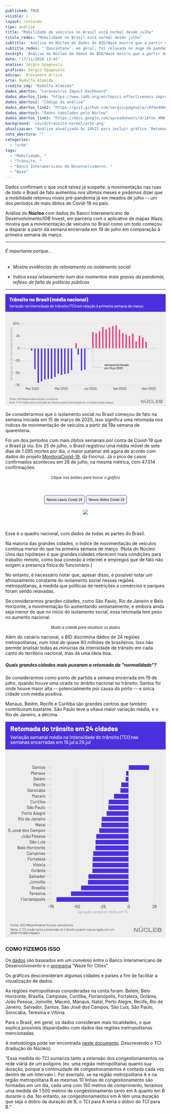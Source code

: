 ```yaml
---
published: TRUE
visible: 1
layout: conteudo
tipo: análise
title: "Mobilidade de veículos no Brasil está normal desde julho"
titulo_redes: "Mobilidade no Brasil está normal desde julho"
subtitle: 'Análise do Núcleo do dados do BID/Waze mostra que a partir de julho movimentação de veículos voltou a ser maior do que no começo de março.'
subtitle_redes: "'Quarentena', em geral, foi relaxada no auge da pandemia, segundo dados do Waze"
excerpt: 'Análise do Núcleo do dados do BID/Waze mostra que a partir de julho movimentação de veículos voltou a ser maior do que no começo de março.'
date: "17/11/2020 13:45"
analise: Sérgio Spagnuolo
graficos: Sérgio Spagnuolo
edicao:  Alexandre Orrico
arte: Rodolfo Almeida
credito_img: "Rodolfo Almeida"
dados_abertos: "Coronavirus Impact Dashboard"
dados_abertos_link: "https://www.iadb.org/en/topics-effectiveness-improving-lives/coronavirus-impact-dashboard"
dados_abertos2: "Código da análise"
dados_abertos_link2: "https://gist.github.com/sergiospagnuolo/c9fde498d827905f9ad91a5fef0bf4b3"
dados_abertos3: "Dados tabulados pelo Núcleo"
dados_abertos_link3: "https://docs.google.com/spreadsheets/d/1Afon_4MW1xg9ploShrszEHMkNc2OMz6_RMF-M2z_MYM/edit?usp=sharing"
background: 'covid/transito-normal/arte.png'
atualizacao: "Análise atualizada às 14h21 para incluir gráfico 'Retomada do trânsito em 24 cidades'"
nota_abertura: ""
categories:
  - "urbe"
tags:
  - "Mobilidade, "
  - "Trânsito, "
  - "Banco Interamericano de Desenvolvimento, "
  - "Waze"
---
```


Dados confirmam o que você talvez já suspeite: a movimentação nas ruas de todo o Brasil de fato aumentou nos últimos meses e podemos dizer que a mobilidade retomou níveis pré-pandemia já em meados de julho -- um dos períodos de mais óbitos de Covid-19 no país.

Análise do **Núcleo** com dados do Banco Interamericano de Desenvolvimento/IDB Invest, em parceria com o aplicativo de mapas Waze, mostra que a movimentação de veículos no Brasil como um todo começou a disparar a partir da semana encerrada em 19 de julho em comparação à primeira semana de março.

---

###### É importante porque...

- *Mostra evidências do relaxamento no isolamento social*

- *Indica essa relaxamento num dos momentos mais graves da pandemia, reflexo de falta de políticas públicas*

---

![gráfico sobre média geral brasileira](../img/covid/transito-normal/brasil.png)

Se considerarmos que o isolamento social no Brasil começou de fato na semana iniciada em 15 de março de 2020, isso significa uma retomada nos índices de movimentação de veículos a partir da 19a semana de quarentena.

Foi um dos períodos com mais óbitos semanais por conta de Covid-19 que o Brasil já viu. Em 25 de julho, o Brasil registrou uma média móvel de sete dias de 1.095 mortes por dia, o maior patamar até agora de acordo com dados do projeto [MonitoraCovid-19](https://bigdata-covid19.icict.fiocruz.br/), da Fiocruz. Já o pico de casos confirmados aconteceu em 28 de julho, na mesma métrica, com 47.514 confirmações.  

<p style="text-align:center"><i class="far fa-hand-pointer"></i> <small><em>Clique nos botões para trocar o gráfico</em></small></p>
<div id="content">
<div id="thumb_img" class="cf">
  <button class="active botao" onclick="changeimg('{{ site.baseurl }}/img/covid/transito-normal/casos.png',this);">Novos casos Covid-19
  </button>
  <button class="botao" onclick="changeimg('{{ site.baseurl }}/img/covid/transito-normal/obitos.png',this);">Novos óbitos Covid-19
</button>
</div>
<br>
  <div id="featured_img">
    <img id="img" src="{{ site.baseurl }}/img/covid/transito-normal/casos.png">
  </div>
</div>

Esse é o quadro nacional, com dados de todas as partes do Brasil.

Na maioria das grandes cidades, o índice de movimentação de veículos continua menor do que na primeira semana de março. (Nota do Núcleo: Uma das hipóteses é que grandes cidades oferecem mais condições para trabalho remoto, como boa conexão à internet e empregos que de fato não exigem a presença física do funcionário.)

No entanto, é necessário notar que, apesar disso, é possível notar um afrouxamento constante do isolamento social nessas regiões metropolitanas, à medida que políticas de restrições a comércios e parques foram sendo relaxadas.

Se considerarmos grandes cidades, como São Paulo, Rio de Janeiro e Belo Horizonte, a movimentação foi aumentando semanalmente, e embora ainda seja menor do que no início do isolamento social, essa retomada tem peso no aumento nacional.

<p style="text-align:center"><i class="far fa-hand-pointer"></i> <small><em>Mude a cidade para atualizar os dados</em></small></p>

<div class="flourish-embed flourish-chart" data-src="visualisation/4378486"><script src="https://public.flourish.studio/resources/embed.js"></script></div>

Além do cenário nacional, o BID discrimina dados de 24 regiões metropolitanas, num total de quase 80 milhões de brasileiros. Isso não permite analisar todas as minúcias da intensidade de trânsito em cada canto do território nacional, mas dá uma ideia boa.

##### Quais grandes cidades mais puxaram a retomada da "normalidade"?

Se considerarmos como ponto de partida a semana encerrada em 19 de julho, quando houve uma virada no âmbito nacional no trânsito, Santos foi onde houve maior alta -- potencialmente por causa do porto -- e única cidade com média positiva.

Manaus, Belém, Recife e Curitiba são grandes centros que também contribuíram bastante. São Paulo teve a oitava maior variação média, e o Rio de Janeiro, a décima.

![gráfico sobre movimentação desde julho](../img/covid/transito-normal/media_pos_pico.png)


### COMO FIZEMOS ISSO

Os [dados](https://www.iadb.org/en/topics-effectiveness-improving-lives/coronavirus-impact-dashboard) são baseados em um convênio entre o Banco Interamericano de Desenvolvimento e o [programa](https://www.waze.com/en/ccp) “Waze for Cities”.

Os gráficos desconsideram algumas cidades e países a fim de facilitar a visualização de dados.

As regiões metropolitanas consideradas na conta foram: Belém, Belo Horizonte, Brasília, Campinas, Curitiba, Florianópolis, Fortaleza, Goiânia, João Pessoa, Joinville, Maceió, Manaus, Natal, Porto Alegre, Recife, Rio de Janeiro, Salvador, Santos, São José dos Campos, São Luís, São Paulo, Sorocaba, Teresina e Vitória.

Para o Brasil, em geral, os dados consideram mais localidades, o que explica possíveis disparidades com dados das regiões metropolitanas mencionadas.

A metodologia pode ser encontrada [neste documento](http://idbdocs.iadb.org/wsdocs/getdocument.aspx?docnum=EZSHARE-1350314980-529). Descrevendo o TCI (tradução do Núcleo):

“Essa medida do TCI sumariza tanto a extensão dos congestionamentos na rede viária de um polígono (ex. uma região metropolitana) quanto sua duração, porque a continuidade de congestionamentos é contada cada vez dentro de um intervalo i. Por exemplo, se na região metropolitana A e na região metropolitana B as mesmas 10 linhas de congestionamento são formadas em um dia, cada uma com 150 metros de comprimento, teríamos uma medida de 1.500 metros de congestionamento tanto em A quanto em B durante o dia. No entanto, se congestionamentos em A têm uma duração que seja o dobro da duração de B, o TCI para A seria o dobro do TCI para B.”



<style>
.botao {
  border-radius: 5px;
  background-color: #eeeeee;
  padding: 5px 7px;
  font-size: 0.8em;
  line-height: 1.5em;
  border: 1px solid #4b31dd
}

.botao:hover {
  background-color: #4b31dd;
  color: #fff;
}

.cf:before, .cf:after {
	 content: "";
	 display: table;
}
 .cf:after {
	 clear: both;
}
 .cf {
	 zoom: 1;
}
 #content {
	 max-width: 650px;
	 margin: 3rem auto;
	 text-align: center;
}
 #featured_img img, #thumb_img img {
	 max-width: 600px;
}
 #thumb_img {
	 margin-top: 2%;
}
 #thumb_img img {
	 float: left;
	 max-width: 32%;
	 width: 32%;
	 cursor: pointer;
	 margin-right: 2%;
	 border: 2px solid #eee;
	 box-sizing: border-box;
}
 #thumb_img img.active {
	 border: 2px solid #cac6b8;
}
 #thumb_img img:last-child {
	 margin-right: 0;
}

</style>

<script>
function changeimg(url,e) {
  document.getElementById("img").src = url;
  let nodes = document.getElementById("thumb_img");
  let img_child = nodes.children;
  for (i = 0; i < img_child.length; i++) {
    img_child[i].classList.remove('active')
  }
  e.classList.add('active');

}
</script>
